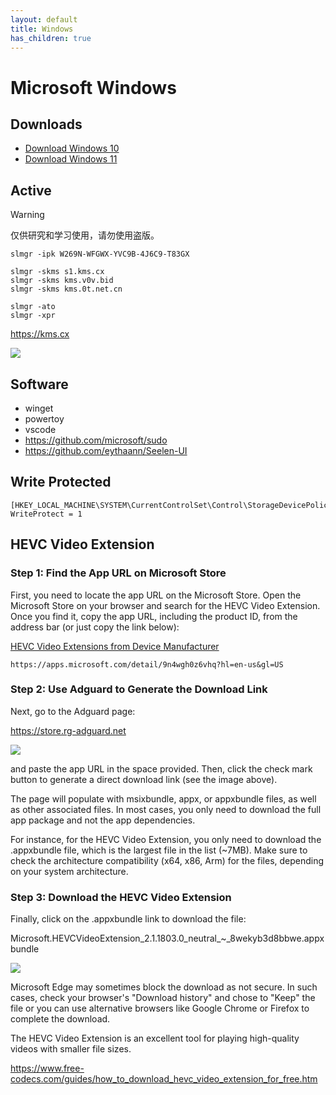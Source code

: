 ```yaml
---
layout: default
title: Windows
has_children: true
---
```


# Microsoft Windows

## Downloads

+ [Download Windows 10](https://www.microsoft.com/software-download/windows10)
+ [Download Windows 11](https://www.microsoft.com/software-download/windows11)

## Active

> [!WARNING]
> 仅供研究和学习使用，请勿使用盗版。

```shell
slmgr -ipk W269N-WFGWX-YVC9B-4J6C9-T83GX

slmgr -skms s1.kms.cx
slmgr -skms kms.v0v.bid
slmgr -skms kms.0t.net.cn

slmgr -ato
slmgr -xpr
```

<https://kms.cx>

![](https://pbs.twimg.com/media/GY6QvsGbMAAhzsv?format=jpg&name=medium)

[](https://x.com/juliastechspot/status/1841571446591783212?s=46)

## Software

+ winget
+ powertoy
+ vscode
+ https://github.com/microsoft/sudo
+ https://github.com/eythaann/Seelen-UI

## Write Protected

```
[HKEY_LOCAL_MACHINE\SYSTEM\CurrentControlSet\Control\StorageDevicePolicies]
WriteProtect = 1
```

## HEVC Video Extension

### Step 1: Find the App URL on Microsoft Store

First, you need to locate the app URL on the Microsoft Store. Open the Microsoft Store on your browser and search for the HEVC Video Extension. Once you find it, copy the app URL, including the product ID, from the address bar (or just copy the link below):

[HEVC Video Extensions from Device Manufacturer](https://apps.microsoft.com/detail/9n4wgh0z6vhq?hl=en-us&gl=US)

```
https://apps.microsoft.com/detail/9n4wgh0z6vhq?hl=en-us&gl=US
```

### Step 2: Use Adguard to Generate the Download Link

Next, go to the Adguard page:

<https://store.rg-adguard.net>

![](https://www.free-codecs.com/guides/pictures/adguard_check_mark_button.jpg)

and paste the app URL in the space provided. Then, click the check mark button to generate a direct download link (see the image above).

The page will populate with msixbundle, appx, or appxbundle files, as well as other associated files. In most cases, you only need to download the full app package and not the app dependencies.

For instance, for the HEVC Video Extension, you only need to download the .appxbundle file, which is the largest file in the list (~7MB). Make sure to check the architecture compatibility (x64, x86, Arm) for the files, depending on your system architecture.

### Step 3: Download the HEVC Video Extension

Finally, click on the .appxbundle link to download the file:

Microsoft.HEVCVideoExtension_2.1.1803.0_neutral_~_8wekyb3d8bbwe.appxbundle

![](https://www.free-codecs.com/guides/pictures/hevc_download_link.png)

Microsoft Edge may sometimes block the download as not secure. In such cases, check your browser's "Download history" and chose to "Keep" the file or you can use alternative browsers like Google Chrome or Firefox to complete the download.
 

The HEVC Video Extension is an excellent tool for playing high-quality videos with smaller file sizes.

<https://www.free-codecs.com/guides/how_to_download_hevc_video_extension_for_free.htm>
